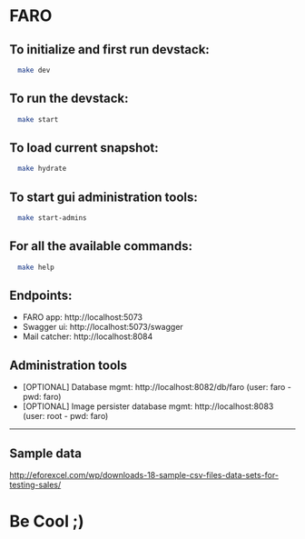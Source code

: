 # FARO

## To initialize and first run devstack:
```sh
  make dev
```
  ## To run the devstack:
  ```sh
    make start
  ```
  ## To load current snapshot:
  ```sh
    make hydrate
  ```

  ## To start gui administration tools:
  ```sh
    make start-admins
  ```

## For all the available commands:
```sh
  make help
```
## Endpoints:
  - FARO app: http://localhost:5073
  - Swagger ui: http://localhost:5073/swagger
  - Mail catcher: http://localhost:8084
## Administration tools
  - [OPTIONAL] Database mgmt: http://localhost:8082/db/faro (user: faro - pwd: faro)
  - [OPTIONAL] Image persister database mgmt: http://localhost:8083 (user: root - pwd: faro)
---

## Sample data
http://eforexcel.com/wp/downloads-18-sample-csv-files-data-sets-for-testing-sales/
# Be Cool ;)
